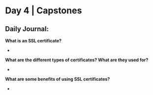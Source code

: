 # Day 4 | Capstones

## Daily Journal:

**What is an SSL certificate?**

+ 

**What are the different types of certificates? What are they used for?**

+ 

**What are some benefits of using SSL certificates?**

+ 